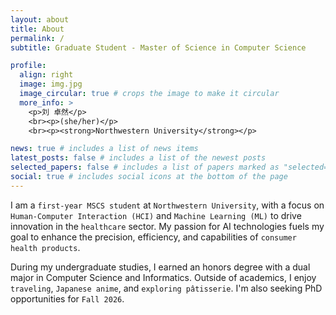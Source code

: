 ```yaml
---
layout: about
title: About
permalink: /
subtitle: Graduate Student - Master of Science in Computer Science

profile:
  align: right
  image: img.jpg
  image_circular: true # crops the image to make it circular
  more_info: >
    <p>刘 卓然</p>
    <br><p>(she/her)</p>
    <br><p><strong>Northwestern University</strong></p>

news: true # includes a list of news items
latest_posts: false # includes a list of the newest posts
selected_papers: false # includes a list of papers marked as "selected={true}"
social: true # includes social icons at the bottom of the page
---
```


I am a `first-year MSCS student` at `Northwestern University`, with a focus on `Human-Computer Interaction (HCI)` and `Machine Learning (ML)` to drive innovation in the `healthcare` sector. My passion for AI technologies fuels my goal to enhance the precision, efficiency, and capabilities of `consumer health products`.

During my undergraduate studies, I earned an honors degree with a dual major in Computer Science and Informatics. Outside of academics, I enjoy `traveling`, `Japanese anime`, and `exploring pâtisserie`. I'm also seeking PhD opportunities for `Fall 2026`.
